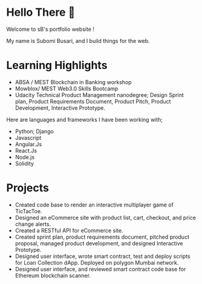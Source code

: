 
# Hello There 👋
Welcome to sB's portfolio website !

My name is Subomi Busari, and I build things for the web.


# Learning Highlights
  - ABSA / MEST Blockchain in Banking workshop 
  - Mowblox/ MEST Web3.0 Skills Bootcamp
  - Udacity Technical Product Management nanodegree; Design Sprint plan, Product Requirements Document, Product Pitch, Product Development, Interactive Prototype.


Here are languages and frameworks I have been working with;

 -  Python; Django
 -  Javascript
 -  Angular.Js
 -  React.Js
 -  Node.js
 -  Solidity
 
   
# Projects
- Created code base to render an interactive multiplayer game of TicTacToe.
- Designed an eCommerce site with product list, cart, checkout, and price change alerts.
- Created a RESTful API for eCommerce site.
- Created sprint plan, product requirements document, pitched product proposal, managed product development, and designed Interactive Prototype.
- Designed user interface, wrote smart contract, test and deploy scripts for Loan Collection dApp. Deployed on polygon Mumbai network.
- Designed user interface, and reviewed smart contract code base for Ethereum blockchain scanner.




